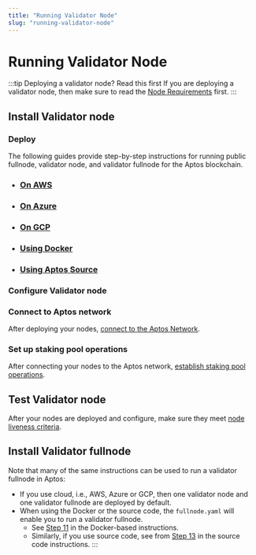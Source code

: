 ```yaml
---
title: "Running Validator Node"
slug: "running-validator-node"
---
```


# Running Validator Node

:::tip Deploying a validator node? Read this first
If you are deploying a validator node, then make sure to read the [Node Requirements](nodes/validator-node/operator/node-requirements.md) first.
:::

## Install Validator node

### Deploy

The following guides provide step-by-step instructions for running public fullnode, validator node, and validator fullnode for the Aptos blockchain. 

- ### [On AWS](nodes/validator-node/operator/running-validator-node/using-aws.md)
- ### [On Azure](nodes/validator-node/operator/running-validator-node/using-azure.md)
- ### [On GCP](nodes/validator-node/operator/running-validator-node/using-gcp.md)
- ### [Using Docker](nodes/validator-node/operator/running-validator-node/using-docker.md)
- ### [Using Aptos Source](nodes/validator-node/operator/running-validator-node/using-source-code.md)

### Configure Validator node

### Connect to Aptos network

After deploying your nodes, [connect to the Aptos Network](./connect-to-aptos-network.md).

### Set up staking pool operations

After connecting your nodes to the Aptos network, [establish staking pool operations](./staking-pool-operations.md).

## Test Validator node

After your nodes are deployed and configure, make sure they meet [node liveness criteria](./node-liveness-criteria.md).

## Install Validator fullnode

Note that many of the same instructions can be used to run a validator fullnode in Aptos:

- If you use cloud, i.e., AWS, Azure or GCP, then one validator node and one validator fullnode are deployed by default.
- When using the Docker or the source code, the `fullnode.yaml` will enable you to run a validator fullnode. 
  - See [Step 11](nodes/validator-node/operator/running-validator-node/using-docker.md#docker-vfn) in the Docker-based instructions. 
  - Similarly, if you use source code, see from [Step 13](run-validator-node-using-source#source-code-vfn) in the source code instructions. 
:::